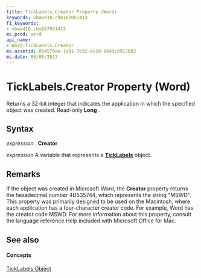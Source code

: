 ```yaml
---
title: TickLabels.Creator Property (Word)
keywords: vbawd10.chm167051413
f1_keywords:
- vbawd10.chm167051413
ms.prod: word
api_name:
- Word.TickLabels.Creator
ms.assetid: 854570ae-1e01-7b32-8c2d-8643c8912b82
ms.date: 06/08/2017
---
```



# TickLabels.Creator Property (Word)

Returns a 32-bit integer that indicates the application in which the specified object was created. Read-only  **Long** .


## Syntax

 _expression_ . **Creator**

 _expression_ A variable that represents a **[TickLabels](Word.TickLabels.md)** object.


## Remarks

If the object was created in Microsoft Word, the  **Creator** property returns the hexadecimal number 4D535744, which represents the string "MSWD". This property was primarily designed to be used on the Macintosh, where each application has a four-character creator code. For example, Word has the creator code MSWD. For more information about this property, consult the language reference Help included with Microsoft Office for Mac.


## See also


#### Concepts


[TickLabels Object](Word.TickLabels.md)

